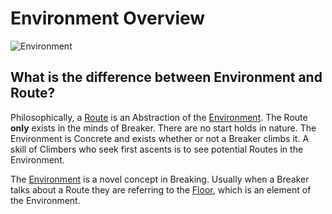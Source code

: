 # Environment Overview

![Environment](/EnvironmentImage.png)

## What is the difference between Environment and Route?

Philosophically, a [Route](/reference/Route/RouteOverview) is an Abstraction of the [Environment](/reference/Environment/EnvironmentOverview). The Route **only** exists in the minds of Breaker. There are no start holds in nature. The Environment is Concrete and exists whether or not a Breaker climbs it. A skill of Climbers who seek first ascents is to see potential Routes in the Environment.

The [Environment](/reference/Envrionment/EnvironmentOverview) is a novel concept in Breaking. Usually when a Breaker talks about a Route they are referring to the [Floor](/reference/Environment/Floor/Overview), which is an element of the Environment.